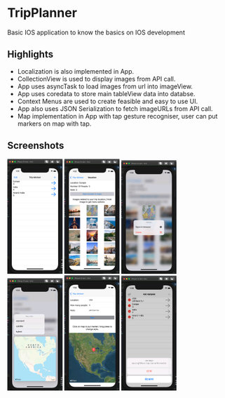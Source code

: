 # TripPlanner
Basic IOS application to know the basics on IOS development

## Highlights
* Localization is also implemented in App.
* CollectionView is used to display images from API call.
* App uses asyncTask to load images from url into imageView.
* App uses coredata to store main tableView data into databse.
* Context Menus are used to create feasible and easy to use UI.
* App also uses JSON Serialization to fetch imageURLs from API call.
* Map implementation in App with tap gesture recogniser, user can put markers on map with tap.

## Screenshots

<img src="Screenshots/1.png" height="25%" alt="App Image" width="25%"/>
<img src="Screenshots/2.png" height="25%" alt="App Image" width="25%"/>
<img src="Screenshots/3.png" height="25%" alt="App Image" width="25%"/>
<img src="Screenshots/4.png" height="25%" alt="App Image" width="25%"/>
<img src="Screenshots/5.png" height="25%" alt="App Image" width="25%"/>
<img src="Screenshots/6.png" height="25%" alt="App Image" width="25%"/>




